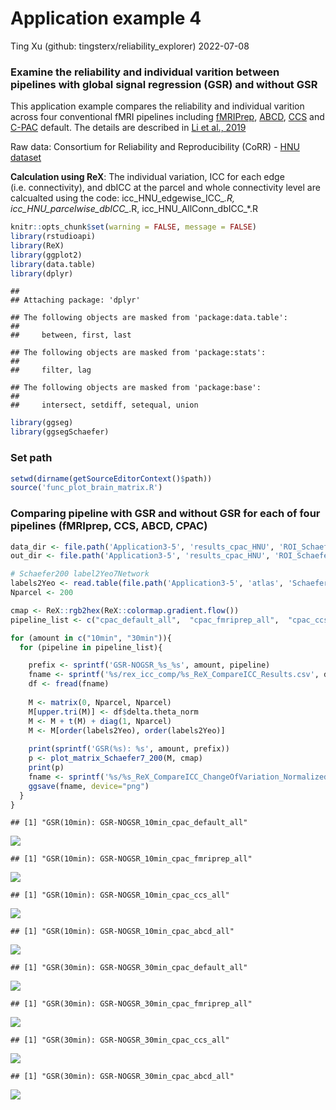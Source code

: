 Application example 4
================
Ting Xu (github: tingsterx/reliability_explorer)
2022-07-08

### Examine the reliability and individual varition between pipelines with global signal regression (GSR) and without GSR

This application example compares the reliability and individual
varition across four conventional fMRI pipelines including
[fMRIPrep](https://fmriprep.org/en/stable/),
[ABCD](https://www.biorxiv.org/content/10.1101/2021.07.09.451638v1),
[CCS](https://www.sciencedirect.com/science/article/abs/pii/S2095927316305394)
and [C-PAC](https://fcp-indi.github.io/docs/latest/user/index) default.
The details are described in [Li et al.,
2019](https://www.biorxiv.org/content/10.1101/2021.12.01.470790v1)

Raw data: Consortium for Reliability and Reproducibility (CoRR) - [HNU
dataset](http://fcon_1000.projects.nitrc.org/indi/CoRR/html/hnu_1.html)

**Calculation using ReX**: The individual variation, ICC for each edge
(i.e. connectivity), and dbICC at the parcel and whole connectivity
level are calcualted using the code: icc_HNU_edgewise_ICC\_*.R,
icc_HNU_parcelwise_dbICC\_*.R, icc_HNU_AllConn_dbICC\_\*.R

``` r
knitr::opts_chunk$set(warning = FALSE, message = FALSE) 
library(rstudioapi)
library(ReX)
library(ggplot2)
library(data.table)
library(dplyr)
```

    ## 
    ## Attaching package: 'dplyr'

    ## The following objects are masked from 'package:data.table':
    ## 
    ##     between, first, last

    ## The following objects are masked from 'package:stats':
    ## 
    ##     filter, lag

    ## The following objects are masked from 'package:base':
    ## 
    ##     intersect, setdiff, setequal, union

``` r
library(ggseg)
library(ggsegSchaefer)
```

### Set path

``` r
setwd(dirname(getSourceEditorContext()$path))
source('func_plot_brain_matrix.R')
```

### Comparing pipeline with GSR and without GSR for each of four pipelines (fMRIprep, CCS, ABCD, CPAC)

``` r
data_dir <- file.path('Application3-5', 'results_cpac_HNU', 'ROI_Schaefer200')
out_dir <- file.path('Application3-5', 'results_cpac_HNU', 'ROI_Schaefer200', 'rex_icc_comp_matrix')

# Schaefer200 label2Yeo7Network
labels2Yeo <- read.table(file.path('Application3-5', 'atlas', 'Schaefer2018_200Parcels_7Networks_labels_MatchedTo_ggseg.txt'), header=TRUE)$Yeo
Nparcel <- 200

cmap <- ReX::rgb2hex(ReX::colormap.gradient.flow())
pipeline_list <- c("cpac_default_all",  "cpac_fmriprep_all",  "cpac_ccs_all", "cpac_abcd_all")

for (amount in c("10min", "30min")){
  for (pipeline in pipeline_list){

    prefix <- sprintf('GSR-NOGSR_%s_%s', amount, pipeline)
    fname <- sprintf('%s/rex_icc_comp/%s_ReX_CompareICC_Results.csv', data_dir, prefix)
    df <- fread(fname)
    
    M <- matrix(0, Nparcel, Nparcel)
    M[upper.tri(M)] <- df$delta.theta_norm
    M <- M + t(M) + diag(1, Nparcel)
    M <- M[order(labels2Yeo), order(labels2Yeo)]
    
    print(sprintf('GSR(%s): %s', amount, prefix))
    p <- plot_matrix_Schaefer7_200(M, cmap)
    print(p)
    fname <- sprintf('%s/%s_ReX_CompareICC_ChangeOfVariation_Normalized_GradientFlow.png', out_dir, prefix)
    ggsave(fname, device="png")
  }
}
```

    ## [1] "GSR(10min): GSR-NOGSR_10min_cpac_default_all"

![](Application4_plot_edgewise_files/figure-gfm/unnamed-chunk-1-1.png)<!-- -->

    ## [1] "GSR(10min): GSR-NOGSR_10min_cpac_fmriprep_all"

![](Application4_plot_edgewise_files/figure-gfm/unnamed-chunk-1-2.png)<!-- -->

    ## [1] "GSR(10min): GSR-NOGSR_10min_cpac_ccs_all"

![](Application4_plot_edgewise_files/figure-gfm/unnamed-chunk-1-3.png)<!-- -->

    ## [1] "GSR(10min): GSR-NOGSR_10min_cpac_abcd_all"

![](Application4_plot_edgewise_files/figure-gfm/unnamed-chunk-1-4.png)<!-- -->

    ## [1] "GSR(30min): GSR-NOGSR_30min_cpac_default_all"

![](Application4_plot_edgewise_files/figure-gfm/unnamed-chunk-1-5.png)<!-- -->

    ## [1] "GSR(30min): GSR-NOGSR_30min_cpac_fmriprep_all"

![](Application4_plot_edgewise_files/figure-gfm/unnamed-chunk-1-6.png)<!-- -->

    ## [1] "GSR(30min): GSR-NOGSR_30min_cpac_ccs_all"

![](Application4_plot_edgewise_files/figure-gfm/unnamed-chunk-1-7.png)<!-- -->

    ## [1] "GSR(30min): GSR-NOGSR_30min_cpac_abcd_all"

![](Application4_plot_edgewise_files/figure-gfm/unnamed-chunk-1-8.png)<!-- -->
